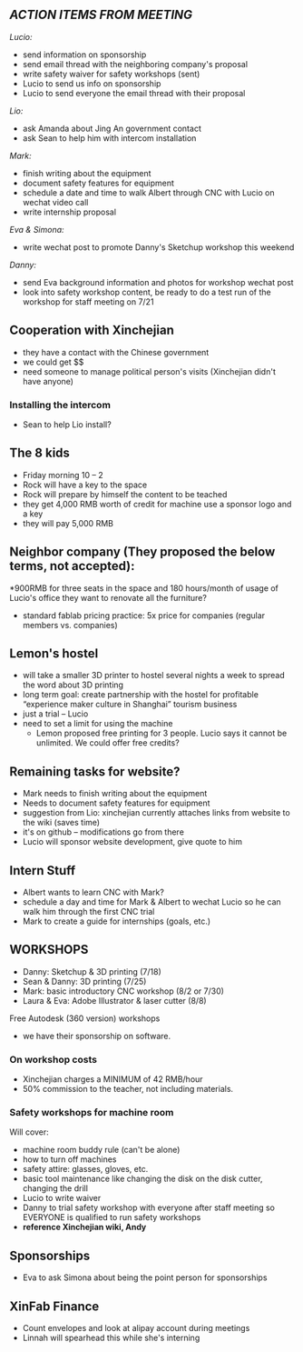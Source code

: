## *ACTION ITEMS FROM MEETING*
*Lucio:*
* send information on sponsorship
* send email thread with the neighboring company's proposal 
* write safety waiver for safety workshops (sent)
* Lucio to send us info on sponsorship
* Lucio to send everyone the email thread with their proposal 

*Lio:*
* ask Amanda about Jing An government contact
* ask Sean to help him with intercom installation

*Mark:*
* finish writing about the equipment
* document safety features for equipment
* schedule a date and time to walk Albert through CNC with Lucio on wechat video call
* write internship proposal

*Eva & Simona:*
* write wechat post to promote Danny's Sketchup workshop this weekend

*Danny:*
* send Eva background information and photos for workshop wechat post
* look into safety workshop content, be ready to do a test run of the workshop for staff meeting on 7/21  

## Cooperation with Xinchejian
* they have a contact with the Chinese government
* we could get $$
* need someone to manage political person's visits (Xinchejian didn't have anyone)

### Installing the intercom
* Sean to help Lio install? 

## The 8 kids
* Friday morning 10 – 2
* Rock will have a key to the space
* Rock will prepare by himself the content to be teached
* they get 4,000 RMB worth of credit for machine use a sponsor logo and a key
* they will pay 5,000 RMB

## Neighbor company (They proposed the below terms, not accepted):
*900RMB for three seats in the space and 180 hours/month of usage of Lucio's office
they want to renovate all the furniture?
* standard fablab pricing practice: 5x price for companies (regular members vs. companies)

## Lemon's hostel
* will take a smaller 3D printer to hostel several nights a week to spread the word about 3D printing
* long term goal: create partnership with the hostel for profitable “experience maker culture in Shanghai” tourism business 
* just a trial – Lucio 
* need to set a limit for using the machine
  * Lemon proposed free printing for 3 people. Lucio says it cannot be unlimited. We could offer free credits? 

## Remaining tasks for website?
* Mark needs to finish writing about the equipment
* Needs to document safety features for equipment
* suggestion from Lio: xinchejian currently attaches links from website to the wiki (saves time)
* it's on github – modifications go from there
* Lucio will sponsor website development, give quote to him

## Intern Stuff
* Albert wants to learn CNC with Mark? 
* schedule a day and time for Mark & Albert to wechat Lucio so he can walk him through the first CNC trial
* Mark to create a guide for internships (goals, etc.)

## **WORKSHOPS**
* Danny: Sketchup & 3D printing (7/18)
* Sean & Danny: 3D printing (7/25)
* Mark: basic introductory CNC workshop (8/2 or 7/30)
* Laura & Eva: Adobe Illustrator & laser cutter (8/8)

Free Autodesk (360 version) workshops
  * we have their sponsorship on software. 

### On workshop costs
* Xinchejian charges a MINIMUM of 42 RMB/hour
* 50% commission to the teacher, not including materials. 

### Safety workshops for machine room
Will cover:
* machine room buddy rule (can't be alone)
* how to turn off machines
* safety attire: glasses, gloves, etc. 
* basic tool maintenance like changing the disk on the disk cutter, changing the drill
* Lucio to write waiver
* Danny to trial safety workshop with everyone after staff meeting so EVERYONE is qualified to run safety workshops
* **reference Xinchejian wiki, Andy**

## Sponsorships
* Eva to ask Simona about being the point person for sponsorships 

## XinFab Finance
* Count envelopes and look at alipay account during meetings
* Linnah will spearhead this while she's interning
